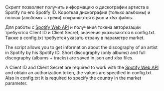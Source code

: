 Скрипт позволяет получить информацию о дискографии артиста в Spotify по его Spotify ID.
Короткая дискография (только альбомы) и полная (альбомы + треки) сохраняются в json и xlsx файлы.

Для работы с [Spotify Web API](https://developer.spotify.com/documentation/web-api/) и получения токена авторизации требуются Client ID и Client Secret, значения указываются в config.txt. 
Также в config.txt требуется указать страну в параметре market. 


The script allows you to get information about the discography of an artist in Spotify by his Spotify ID.
Short discography (only albums) and full discography (albums + tracks) are saved in json and xlsx files.

A Client ID and Client Secret are required to work with the [Spotify Web API](https://developer.spotify.com/documentation/web-api/) and obtain an authorization token, the values are specified in config.txt.
Also in config.txt it is required to specify the country in the market parameter. 
